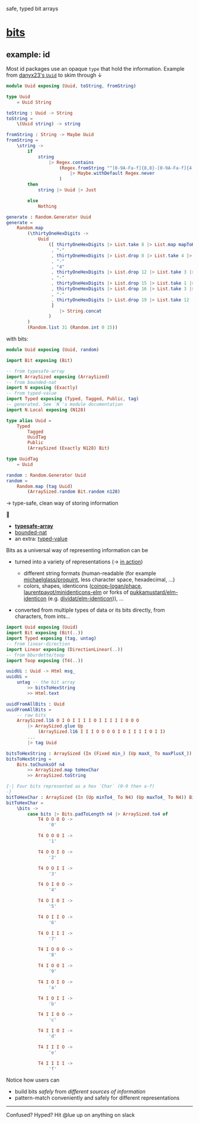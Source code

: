 safe, typed bit arrays

# [bits](https://dark.elm.dmy.fr/packages/lue-bird/elm-bits/latest/)

## example: id

Most id packages use an opaque `type` that hold the information.
Example from [danyx23's `Uuid`][danyx23/elm-uuid] to skim through ↓

```elm
module Uuid exposing (Uuid, toString, fromString)

type Uuid
    = Uuid String

toString : Uuid -> String
toString =
    \(Uuid string) -> string

fromString : String -> Maybe Uuid
fromString =
    \string ->
        if
            string
                |> Regex.contains
                    (Regex.fromString "^[0-9A-Fa-f]{8,8}-[0-9A-Fa-f]{4,4}-[1-5][0-9A-Fa-f]{3,3}-[8-9A-Ba-b][0-9A-Fa-f]{3,3}-[0-9A-Fa-f]{12,12}$"
                        |> Maybe.withDefault Regex.never
                    )
        then
            string |> Uuid |> Just

        else
            Nothing

generate : Random.Generator Uuid
generate =
    Random.map
        (\thirtyOneHexDigits ->
            Uuid
                ([ thirtyOneHexDigits |> List.take 8 |> List.map mapToHex |> String.fromList
                 , "-"
                 , thirtyOneHexDigits |> List.drop 8 |> List.take 4 |> List.map mapToHex |> String.fromList
                 , "-"
                 , "4"
                 , thirtyOneHexDigits |> List.drop 12 |> List.take 3 |> List.map mapToHex |> String.fromList
                 , "-"
                 , thirtyOneHexDigits |> List.drop 15 |> List.take 1 |> List.map limitDigitRange8ToB |> List.map mapToHex |> String.fromList
                 , thirtyOneHexDigits |> List.drop 16 |> List.take 3 |> List.map mapToHex |> String.fromList
                 , "-"
                 , thirtyOneHexDigits |> List.drop 19 |> List.take 12 |> List.map mapToHex |> String.fromList
                 ]
                    |> String.concat
                )
        )
        (Random.list 31 (Random.int 0 15))
```

with bits:

```elm
module Uuid exposing (Uuid, random)

import Bit exposing (Bit)

-- from typesafe-array
import ArraySized exposing (ArraySized)
-- from bounded-nat
import N exposing (Exactly)
-- from typed-value
import Typed exposing (Typed, Tagged, Public, tag)
-- generated. See `N`'s module documentation
import N.Local exposing (N128)

type alias Uuid =
    Typed
        Tagged
        UuidTag
        Public
        (ArraySized (Exactly N128) Bit)

type UuidTag
    = Uuid

random : Random.Generator Uuid
random =
    Random.map (tag Uuid)
        (ArraySized.random Bit.random n128)
```

→ type-safe, clean way of storing information

🧩

- **[typesafe-array](https://package.elm-lang.org/packages/lue-bird/elm-typesafe-array/latest/)**
- [bounded-nat](https://package.elm-lang.org/packages/lue-bird/elm-bounded-nat/latest/)
- an extra: [typed-value](https://package.elm-lang.org/packages/lue-bird/elm-typed-value/latest/)


Bits as a universal way of representing information can be

- turned into a variety of representations (→ [in action](https://lue-bird.github.io/elm-bits/try/))

    - different string formats (human-readable (for example [michaelglass/proquint](https://package.elm-lang.org/packages/michaelglass/proquint/latest/), less character space, hexadecimal, ...)
    - colors, shapes, identicons ([coinop-logan/phace][coinop-logan/phace], [laurentpayot/minidenticons-elm](https://package.elm-lang.org/packages/laurentpayot/minidenticons-elm/latest/) or forks of [pukkamustard/elm-identicon](pukkamustard/elm-identicon) (e.g. [dividat/elm-identicon][dividat/elm-identicon])), ...

- converted from multiple types of data or its bits directly, from characters, from ints...

```elm
import Uuid exposing (Uuid)
import Bit exposing (Bit(..))
import Typed exposing (tag, untag)
-- from linear-direction
import Linear exposing (DirectionLinear(..))
-- from bburdette/toop
import Toop exposing (T4(..))

uuidUi : Uuid -> Html msg_
uuidUi =
    untag -- the bit array
        >> bitsToHexString
        >> Html.text

uuidFromAllBits : Uuid
uuidFromAllBits =
    -- raw bits
    ArraySized.l16 O I O I I I I O I I I I I O O O
        |> ArraySized.glue Up
            (ArraySized.l16 I I I O O O O I O I I I I O I I)
        ...
        |> tag Uuid

bitsToHexString : ArraySized (In (Fixed min_) (Up maxX_ To maxPlusX_)) Bit -> String
bitsToHexString =
    Bits.toChunksOf n4
        >> ArraySized.map toHexChar
        >> ArraySized.toString

{-| Four bits represented as a hex `Char` (0-9 then a-f)
-}
bitToHexChar : ArraySized (In (Up minTo4_ To N4) (Up maxTo4_ To N4)) Bit -> Char
bitToHexChar =
    \bits ->
        case bits |> Bits.padToLength n4 |> ArraySized.to4 of
            T4 O O O O ->
                '0'

            T4 O O O I ->
                '1'

            T4 O O I O ->
                '2'

            T4 O O I I ->
                '3'

            T4 O I O O ->
                '4'

            T4 O I O I ->
                '5'

            T4 O I I O ->
                '6'

            T4 O I I I ->
                '7'

            T4 I O O O ->
                '8'

            T4 I O O I ->
                '9'

            T4 I O I O ->
                'a'

            T4 I O I I ->
                'b'

            T4 I I O O ->
                'c'

            T4 I I O I ->
                'd'

            T4 I I I O ->
                'e'

            T4 I I I I ->
                'f'
```

Notice how users can
- build bits _safely_ from _different sources of information_
- pattern-match conveniently and safely for different representations

----

Confused? Hyped? Hit @lue up on anything on slack

[coinop-logan/phace]: https://package.elm-lang.org/packages/coinop-logan/phace/latest/
[pukkamustard/elm-identicon]: https://github.com/pukkamustard/elm-identicon
[dividat/elm-identicon]: https://package.elm-lang.org/packages/dividat/elm-identicon/latest/
[danyx23/elm-uuid]: https://package.elm-lang.org/packages/danyx23/elm-uuid/latest/Uuid

